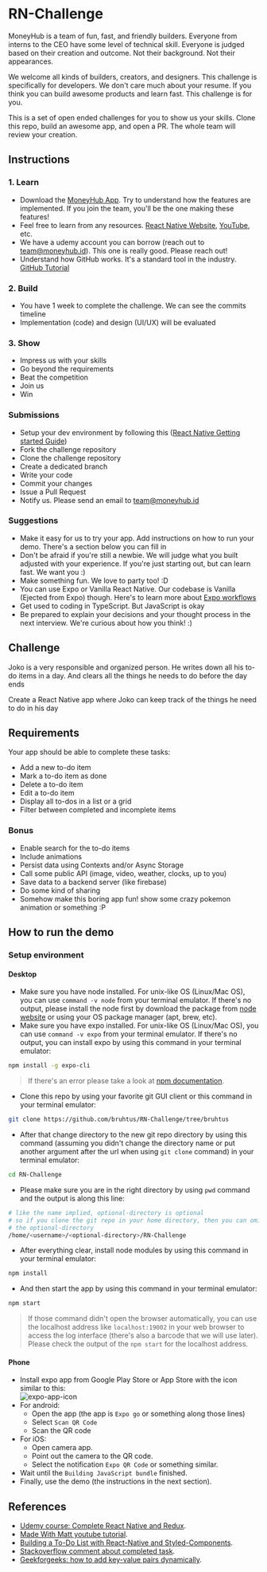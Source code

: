 # RN-Challenge
MoneyHub is a team of fun, fast, and friendly builders. Everyone from interns to the CEO have some level of technical skill. Everyone is judged based on their creation and outcome. Not their background. Not their appearances.

We welcome all kinds of builders, creators, and designers. This challenge is specifically for developers. We don't care much about your resume. If you think you can build awesome products and learn fast. This challenge is for you.

This is a set of open ended challenges for you to show us your skills. Clone this repo, build an awesome app, and open a PR. The whole team will review your creation.

## Instructions
### 1. Learn
- Download the [MoneyHub App](http://onelink.to/x9xxwg). Try to understand how the features are implemented. If you join the team, you'll be the one making these features!
- Feel free to learn from any resources. [React Native Website](https://reactnative.dev), [YouTube](https://www.youtube.com/results?search_query=react+native+tutorial), etc.
- We have a udemy account you can borrow (reach out to [team@moneyhub.id](mailto:team@moneyhub.id)). This one is really good. Please reach out!
- Understand how GitHub works. It's a standard tool in the industry. [GitHub Tutorial](https://guides.github.com/activities/hello-world/)

### 2. Build
- You have 1 week to complete the challenge. We can see the commits timeline
- Implementation (code) and design (UI/UX) will be evaluated

### 3. Show
- Impress us with your skills
- Go beyond the requirements
- Beat the competition
- Join us
- Win

### Submissions
- Setup your dev environment by following this ([React Native Getting started Guide](https://reactnative.dev/docs/getting-started))
- Fork the challenge repository
- Clone the challenge repository
- Create a dedicated branch
- Write your code
- Commit your changes
- Issue a Pull Request
- Notify us. Please send an email to [team@moneyhub.id](mailto:team@moneyhub.id)

### Suggestions
- Make it easy for us to try your app. Add instructions on how to run your demo. There's a section below you can fill in
- Don't be afraid if you're still a newbie. We will judge what you built adjusted with your experience. If you're just starting out, but can learn fast. We want you :)
- Make something fun. We love to party too! :D
- You can use Expo or Vanilla React Native. Our codebase is Vanilla (Ejected from Expo) though. Here's to learn more about [Expo workflows](https://docs.expo.io/introduction/managed-vs-bare/)
- Get used to coding in TypeScript. But JavaScript is okay
- Be prepared to explain your decisions and your thought process in the next interview. We're curious about how you think! :)

## Challenge
Joko is a very responsible and organized person. He writes down all his to-do items in a day. And clears all the things he needs to do before the day ends

Create a React Native app where Joko can keep track of the things he need to do in his day

## Requirements
Your app should be able to complete these tasks:
- Add a new to-do item
- Mark a to-do item as done
- Delete a to-do item
- Edit a to-do item
- Display all to-dos in a list or a grid
- Filter between completed and incomplete items

### Bonus
- Enable search for the to-do items
- Include animations
- Persist data using Contexts and/or Async Storage
- Call some public API (image, video, weather, clocks, up to you)
- Save data to a backend server (like firebase)
- Do some kind of sharing
- Somehow make this boring app fun! show some crazy pokemon animation or something :P

## How to run the demo
### Setup environment

#### Desktop
- Make sure you have node installed. For unix-like OS (Linux/Mac OS), you can use `command -v node` from your terminal emulator. If there's no output, please install the node first by download the package from [node website](https://nodejs.org/en/download/) or using your OS package manager (apt, brew, etc).
- Make sure you have expo installed. For unix-like OS (Linux/Mac OS), you can use `command -v expo` from your terminal emulator. If there's no output, you can install expo by using this command in your terminal emulator:
```sh
npm install -g expo-cli
```
> If there's an error please take a look at [npm documentation](https://docs.npmjs.com/resolving-eacces-permissions-errors-when-installing-packages-globally).
- Clone this repo by using your favorite git GUI client or this command in your terminal emulator:
```sh
git clone https://github.com/bruhtus/RN-Challenge/tree/bruhtus
```
- After that change directory to the new git repo directory by using this command (assuming you didn't change the directory name or put another argument after the url when using `git clone` command) in your terminal emulator:
```sh
cd RN-Challenge
```
- Please make sure you are in the right directory by using `pwd` command and the output is along this line:
```sh
# like the name implied, optional-directory is optional
# so if you clone the git repo in your home directory, then you can omitted
# the optional-directory
/home/<username>/<optional-directory>/RN-Challenge
```
- After everything clear, install node modules by using this command in your terminal emulator:
```sh
npm install
```
- And then start the app by using this command in your terminal emulator:
```sh
npm start
```
> If those command didn't open the browser automatically, you can use the localhost address like `localhost:19002` in your web browser to access the log interface (there's also a barcode that we will use later). <br>
> Please check the output of the `npm start` for the localhost address.

#### Phone
- Install expo app from Google Play Store or App Store with the icon similar to this: <br>
![expo-app-icon](https://yt3.ggpht.com/ytc/AKedOLQg2eJzTu1S9g3hvnJUiocR4Rz8_0URgK2_pGHEjA=s88-c-k-c0x00ffffff-no-rj)
- For android:
  - Open the app (the app is `Expo go` or something along those lines)
  - Select `Scan QR Code`
  - Scan the QR code
- For iOS:
  - Open camera app.
  - Point out the camera to the QR code.
  - Select the notification `Expo QR Code` or something similar.
- Wait until the `Building JavaScript bundle` finished.
- Finally, use the demo (the instructions in the next section).

## References
- [Udemy course: Complete React Native and Redux](https://www.udemy.com/course/the-complete-react-native-and-redux-cours/).
- [Made With Matt youtube tutorial](https://www.youtube.com/playlist?list=PLYBvEAka-q1hJuwRPYQPlEBBRm7_qGw_2).
- [Building a To-Do List with React-Native and Styled-Components](https://dev.to/reenydavidson/building-a-to-do-list-with-react-native-and-styled-components-2148).
- [Stackoverflow comment about completed task](https://stackoverflow.com/q/66427843).
- [Geekforgeeks: how to add key-value pairs dynamically](https://www.geeksforgeeks.org/how-to-create-dictionary-and-add-key-value-pairs-dynamically/).
